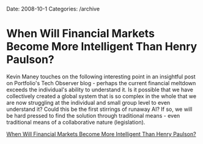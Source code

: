 Date: 2008-10-1
Categories: /archive

# When Will Financial Markets Become More Intelligent Than Henry Paulson?

Kevin Maney touches on the following interesting point in an insightful post on Portfolio's Tech Observer blog - perhaps the current financial meltdown exceeds the individual's ability to understand it. Is it possible that we have collectively created a global system that is so complex in the whole that we are now struggling at the individual and small group level to even understand it?  Could this be the first stirrings of runaway AI?  If so, we will be hard pressed to find the solution through traditional means - even traditional means of a collaborative nature (legislation).

<a href="http://www.portfolio.com/views/blogs/the-tech-observer/2008/10/01/when-will-financial-markets-become-more-intelligent-than-henry-paulson?tid=true">When Will Financial Markets Become More Intelligent Than Henry Paulson?</a>
